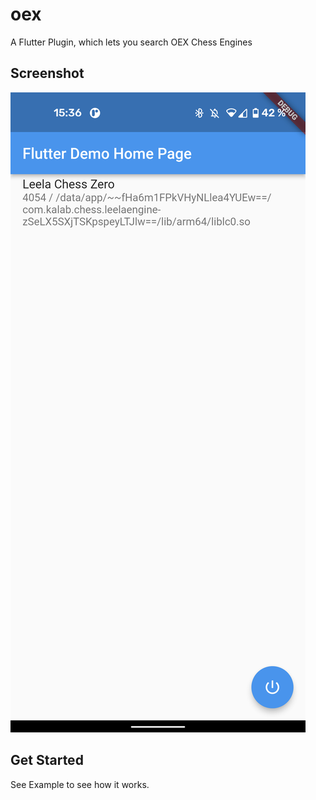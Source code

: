 # oex

A Flutter Plugin, which lets you search OEX Chess Engines

## Screenshot

![screenshot](./images/screenshot.png)

## Get Started

See Example to see how it works.

